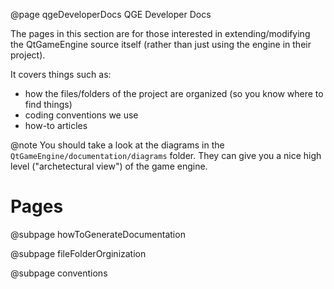 @page qgeDeveloperDocs QGE Developer Docs

The pages in this section are for those interested in extending/modifying the QtGameEngine source itself (rather than just using the engine in their project).

It covers things such as:
- how the files/folders of the project are organized (so you know where to find things)
- coding conventions we use
- how-to articles

@note You should take a look at the diagrams in the `QtGameEngine/documentation/diagrams` folder. They can give you a nice high level ("archetectural view") of the game engine.

Pages
=====
@subpage howToGenerateDocumentation

@subpage fileFolderOrginization

@subpage conventions
